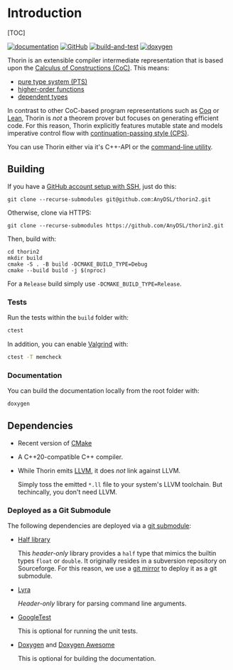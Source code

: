 # Introduction

[TOC]

[![documentation](https://img.shields.io/badge/documentation-master-blue)](https://anydsl.github.io/thorin2)
[![GitHub](https://img.shields.io/github/license/anydsl/thorin2)](https://github.com/AnyDSL/thorin2/blob/master/LICENSE.TXT)
[![build-and-test](https://github.com/AnyDSL/thorin2/actions/workflows/build-and-test.yml/badge.svg?branch=master)](https://github.com/AnyDSL/thorin2/actions/workflows/build-and-test.yml)
[![doxygen](https://github.com/AnyDSL/thorin2/actions/workflows/doxygen.yml/badge.svg?branch=master)](https://github.com/AnyDSL/thorin2/actions/workflows/doxygen.yml)

Thorin is an extensible compiler intermediate representation that is based upon the [Calculus of Constructions (CoC)](https://en.wikipedia.org/wiki/Calculus_of_constructions).
This means:
* [pure type system (PTS)](https://en.wikipedia.org/wiki/Pure_type_system)
* [higher-order functions](https://en.wikipedia.org/wiki/Higher-order_function)
* [dependent types](https://en.wikipedia.org/wiki/Dependent_type)

In contrast to other CoC-based program representations such as [Coq](https://coq.inria.fr/) or [Lean](https://leanprover.github.io/), Thorin is *not* a theorem prover but focuses on generating efficient code.
For this reason, Thorin explicitly features mutable state and models imperative control flow with [continuation-passing style (CPS)](https://en.wikipedia.org/wiki/Continuation-passing_style).

You can use Thorin either via it's C++-API or the [command-line utility](cli.md).

## Building

If you have a [GitHub account setup with SSH](https://docs.github.com/en/authentication/connecting-to-github-with-ssh), just do this:
```
git clone --recurse-submodules git@github.com:AnyDSL/thorin2.git
```
Otherwise, clone via HTTPS:
```
git clone --recurse-submodules https://github.com/AnyDSL/thorin2.git
```
Then, build with:
```
cd thorin2
mkdir build
cmake -S . -B build -DCMAKE_BUILD_TYPE=Debug
cmake --build build -j $(nproc)
```
For a `Release` build simply use `-DCMAKE_BUILD_TYPE=Release`.

### Tests

Run the tests within the `build` folder with:
```sh
ctest
```
In addition, you can enable [Valgrind](https://valgrind.org/) with:
```sh
ctest -T memcheck
```

### Documentation

You can build the documentation locally from the root folder with:
```sh
doxygen
```

## Dependencies

* Recent version of [CMake](https://cmake.org/)
* A C++20-compatible C++ compiler.
* While Thorin emits [LLVM](https://llvm.org/), it does *not* link against LLVM.

    Simply toss the emitted `*.ll` file to your system's LLVM toolchain.
    But techincally, you don't need LLVM.

### Deployed as a Git Submodule

The following dependencies are deployed via a [git submodule](https://git-scm.com/book/en/v2/Git-Tools-Submodules):

* [Half library](https://sourceforge.net/projects/half/)

    This *header-only* library provides a `half` type that mimics the builtin types `float` or `double`.
    It originally resides in a subversion repository on Sourceforge.
    For this reason, we use a [git mirror](https://github.com/AnyDSL/half) to deploy it as a git submodule.

* [Lyra](https://www.bfgroup.xyz/Lyra/)

    *Header-only* library for parsing command line arguments.

* [GoogleTest](https://github.com/google/googletest)

    This is optional for running the unit tests.

* [Doxygen](https://www.doxygen.nl/index.html) and [Doxygen Awesome](https://jothepro.github.io/doxygen-awesome-css/)

    This is optional for building the documentation.
